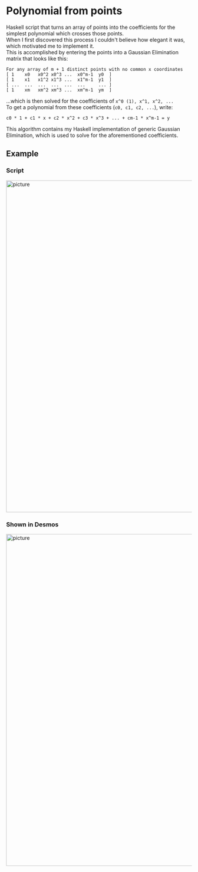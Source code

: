 # Polynomial from points
Haskell script that turns an array of points into the coefficients for the simplest polynomial which crosses those points.\
When I first discovered this process I couldn't believe how elegant it was, which motivated me to implement it.\
This is accomplished by entering the points into a Gaussian Elimination matrix that looks like this:
```
For any array of m + 1 distinct points with no common x coordinates
[ 1    x0   x0^2 x0^3 ...  x0^m-1  y0  ]
[ 1    x1   x1^2 x1^3 ...  x1^m-1  y1  ]
[ ...  ...  ...  ...  ...  ...     ... ]
[ 1    xm   xm^2 xm^3 ...  xm^m-1  ym  ]
```
...which is then solved for the coefficients of ``x^0 (1), x^1, x^2, ...`` \
To get a polynomial from these coefficients (``c0, c1, c2, ...``), write:
```
c0 * 1 + c1 * x + c2 * x^2 + c3 * x^3 + ... + cm-1 * x^m-1 = y
```
This algorithm contains my Haskell implementation of generic Gaussian Elimination, which is used to solve for the aforementioned coefficients.
## Example
### Script
<img src="https://user-images.githubusercontent.com/45922387/176879740-e252743e-57af-47a5-b784-0aa186bce3ff.png" alt="picture" width=900 />

### Shown in Desmos
<img src="https://user-images.githubusercontent.com/45922387/176879734-7c180fd0-20c9-4f88-962a-5fbae5059eba.png" alt="picture" width=900 />

